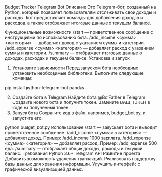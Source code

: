 Budget Tracker Telegram Bot
Описание
Это Telegram-бот, созданный на Python, который позволяет пользователям отслеживать свои доходы и расходы. Бот предоставляет команды для добавления доходов и расходов, а также отображает итоговые данные о текущем балансе.

Функциональные возможности
  /start — приветственное сообщение с инструкциями по использованию бота.
  /add_income <сумма> <категория> — добавляет доход с указанием суммы и категории.
  /add_expense <сумма> <категория> — добавляет расход с указанием суммы и категории.
  /summary — отображает итоговые данные о доходах, расходах и текущем балансе.
Установка и запуск
  1. Установите зависимости
  Перед запуском бота необходимо установить необходимые библиотеки. Выполните следующие команды:



pip install python-telegram-bot pandas

  2. Создайте бота в Telegram
    Найдите бота @BotFather в Telegram.
    Создайте нового бота и получите токен.
    Замените ВАШ_ТОКЕН в коде на полученный токен.
  3. Запуск бота
    Сохраните код в файл, например, budget_bot.py, и запустите его:


python budget_bot.py
  Использование
  /start — запускает бота и выводит приветственное сообщение.
  /add_income <сумма> <категория> — добавляет доход. Пример: /add_income 1000 зарплата.
  /add_expense <сумма> <категория> — добавляет расход. Пример: /add_expense 500 еда.
  /summary — отображает общие доходы, расходы и текущий баланс.
Требования
Python 3.6+
Telegram API
Развитие проекта
Добавить возможность удаления транзакций.
Реализовать поддержку базы данных для хранения информации.
Улучшить интерфейс с графической визуализацией данных.
